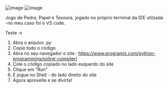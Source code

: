 ![image](https://user-images.githubusercontent.com/79667413/161571756-a97ab1f8-de28-4cf3-805b-ca0d6716a1ab.png)
![image](https://user-images.githubusercontent.com/79667413/156860884-42ee953d-9537-4ba1-a85c-05c835770bef.png)

Jogo de Pedra, Papel e Tesoura, jogado no próprio terminal da IDE utilzada -no meu caso foi o VS code.

Teste ->
1. Abra o arquivo .py
2. Copie todo o código
3. Abra no seu navegador o site : https://www.programiz.com/python-programming/online-compiler/
4. Cole o código copiado no lado esquerdo do site
5. Clique em "Run"
6. E jogue no Shell - do lado direito do site
7. Agora aproveite e se divirta!

